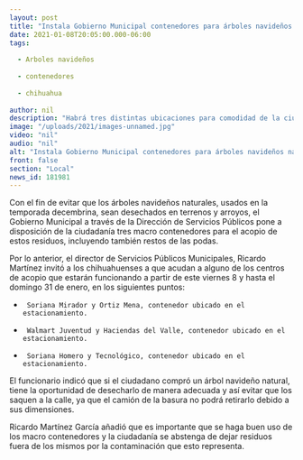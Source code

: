 ```yaml
---
layout: post
title: "Instala Gobierno Municipal contenedores para árboles navideños naturales"
date: 2021-01-08T20:05:00.000-06:00
tags:
  
  - Arboles navideños
  
  - contenedores
  
  - chihuahua
  
author: nil
description: "Habrá tres distintas ubicaciones para comodidad de la ciudadanía, a partir de este viernes 8 de enero"
image: "/uploads/2021/images-unnamed.jpg"
video: "nil"
audio: "nil"
alt: "Instala Gobierno Municipal contenedores para árboles navideños naturales"
front: false
section: "Local"
news_id: 181981
---
```


Con el fin de evitar que los árboles navideños naturales, usados en la temporada decembrina, sean desechados en terrenos y arroyos, el Gobierno Municipal a través de la Dirección de Servicios Públicos pone a disposición de la ciudadanía tres macro contenedores para el acopio de estos residuos, incluyendo también restos de las podas.

Por lo anterior, el director de Servicios Públicos Municipales, Ricardo Martínez invitó a los chihuahuenses a que acudan a alguno de los centros de acopio que estarán funcionando a partir de este viernes 8 y hasta el domingo 31 de enero, en los siguientes puntos:

-      Soriana Mirador y Ortiz Mena, contenedor ubicado en el estacionamiento.

-      Walmart Juventud y Haciendas del Valle, contenedor ubicado en el estacionamiento.

-      Soriana Homero y Tecnológico, contenedor ubicado en el estacionamiento.

 

El funcionario indicó que si el ciudadano compró un árbol navideño natural, tiene la oportunidad de desecharlo de manera adecuada y así evitar que los saquen a la calle, ya que el camión de la basura no podrá retirarlo debido a sus dimensiones.

Ricardo Martínez García añadió que es importante que se haga buen uso de los macro contenedores y la ciudadanía se abstenga de dejar residuos fuera de los mismos por la contaminación que esto representa.